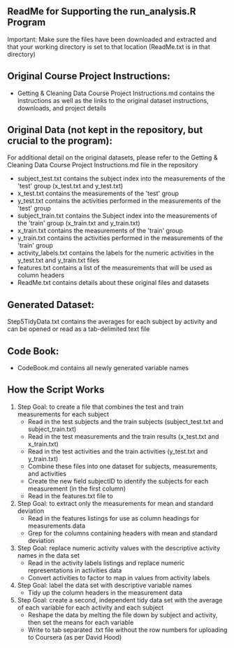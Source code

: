 ## ReadMe for Supporting the run_analysis.R Program

Important: Make sure the files have been downloaded and extracted and that your working directory is set to that location (ReadMe.txt is in that directory)

## Original Course Project Instructions:
* Getting & Cleaning Data Course Project Instructions.md contains the instructions as well as the links to the original dataset instructions, downloads, and project details

## Original Data (not kept in the repository, but crucial to the program):
For additional detail on the original datasets, please refer to the Getting & Cleaning Data Course Project Instructions.md file in the repository
* subject_test.txt		contains the subject index into the measurements of the 'test' group (x_test.txt and y_test.txt)
* x_test.txt 			contains the measurements of the 'test' group
* y_test.txt			contains the activities performed in the measurements of the 'test' group 
* subject_train.txt		contains the Subject index into the measurements of the 'train' group (x_train.txt and y_train.txt)
* x_train.txt 			contains the measurements of the 'train' group
* y_train.txt			contains the activities performed in the measurements of the 'train' group 
* activity_labels.txt	contains the labels for the numeric activities in the y_test.txt and y_train.txt files
* features.txt			contains a list of the measurements that will be used as column headers		
* ReadMe.txt			contains details about these original files and datasets

## Generated Dataset:
Step5TidyData.txt		contains the averages for each subject by activity and can be opened or read as a tab-delimited text file

## Code Book:
* CodeBook.md			contains all newly generated variable names

## How the Script Works

1. Step Goal: to create a file that combines the test and train measurements for each subject 
	* Read in the test subjects and the train subjects (subject_test.txt and subject_train.txt)
	* Read in the test measurements and the train results  (x_test.txt and x_train.txt)
	* Read in the test activities and the train activities  (y_test.txt and y_train.txt)
	* Combine these files into one dataset for subjects, measurements, and activities
	* Create the new field subjectID to identify the subjects for each measurement (in the first column)
	* Read in the features.txt file to 
1. Step Goal: to extract only the measurements for mean and standard deviation
	* Read in the features listings for use as column headings for measurements data
	* Grep for the columns containing headers with mean and standard deviation
1. Step Goal: replace numeric activity values with the descriptive activity names in the data set
	* Read in the activity labels listings and replace numeric representations in activities data
	* Convert activities to factor to map in values from activity labels
1. Step Goal: label the data set with descriptive variable names 
	* Tidy up the column headers in the measurement data
1. Step Goal: create a second, independent tidy data set with the average of each variable for each activity and each subject
	* Reshape the data by melting the file down by subject and activity, then set the means for each variable
	* Write to tab separated .txt file without the row numbers for uploading to Coursera (as per David Hood)